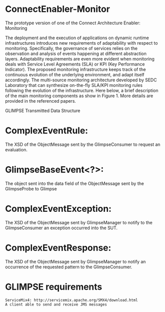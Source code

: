 # ConnectEnabler-Monitor
The prototype version of one of the Connect Architecture Enabler: Monitoring

The deployment and the execution of applications on dynamic runtime infrastructures introduces new requirements of adaptability with respect to monitoring. Specifically, the governance of services relies on the observation and analysis of events happening at different abstraction layers. Adaptability requirements are even more evident when monitoring deals with Service Level Agreements (SLA) or KPI (Key Performance Indicator).
The proposed monitoring infrastructure keeps track of the continuous evolution of the underlying environment, and adapt itself accordingly.
The multi-source monitoring architecture developed by SEDC Laboratory that can synthesize on-the-fly SLA/KPI monitoring rules following the evolution of the infrastructure.
Here below, a brief description of the main monitoring components as show in Figure 1.
More details are provided in the referenced papers.

GLIMPSE Transmitted Data Structure

# ComplexEventRule:
The XSD of the ObjectMessage sent by the GlimpseConsumer to request an evaluation.

# GlimpseBaseEvent<?>:
The object sent into the data field of the ObjectMessage sent by the GlimpseProbe to Glimpse

# ComplexEventException:
The XSD of the ObjectMessage sent by GlimpseManager to notify to the GlimpseConsumer an exception occurred into the SUT.

# ComplexEventResponse:
The XSD of the ObjectMessage sent by GlimpseManager to notify an occurrence of the requested pattern to the GlimpseConsumer.

# GLIMPSE requirements

    ServiceMix4: http://servicemix.apache.org/SMX4/download.html
    A client able to send and receive JMS messages

